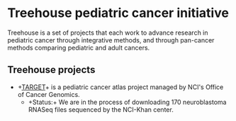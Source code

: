# Treehouse pediatric cancer initiative

Treehouse is a set of projects that each work to advance research in pediatric 
cancer through integrative methods, and through pan-cancer methods comparing
pediatric and adult cancers.

## Treehouse projects

* +[TARGET](https://ocg.cancer.gov/programs/target)+ is a pediatric cancer 
atlas project managed by NCI's Office of Cancer Genomics.
  * +Status:+ We are in the process of downloading 170 neuroblastoma RNASeq 
files sequenced by the NCI-Khan center.


